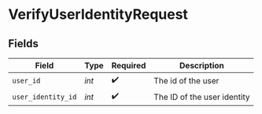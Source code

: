 # VerifyUserIdentityRequest


## Fields

| Field                       | Type                        | Required                    | Description                 |
| --------------------------- | --------------------------- | --------------------------- | --------------------------- |
| `user_id`                   | *int*                       | :heavy_check_mark:          | The id of the user          |
| `user_identity_id`          | *int*                       | :heavy_check_mark:          | The ID of the user identity |